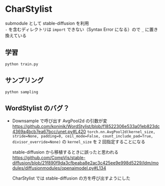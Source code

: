 # CharStylist

submodule として stable-diffusion を利用  
`-` を含むディレクトリは `import` できない（Syntax Error になる）ので `_` に置き換えている

## 学習

```
python train.py
```

## サンプリング

```
python sampling
```

## WordStylist のバグ？

- Downsample で呼び出す AvgPool2d の引数が変
  https://github.com/koninik/WordStylist/blob/f18522306e533a01eb823dc4369a4bcb7ea67bcc/unet.py#L420
  `torch.nn.AvgPool2d(kernel_size, stride=None, padding=0, ceil_mode=False, count_include_pad=True, divisor_override=None)` の `kernel_size` を 2 回指定することになる
  
  stable-diffusion から移植するときに誤ったと思われる
  https://github.com/CompVis/stable-diffusion/blob/21f890f9da3cfbeaba8e2ac3c425ee9e998d5229/ldm/modules/diffusionmodules/openaimodel.py#L134
  
  CharStylist では stable-diffusion の方を呼び出すようにした
  